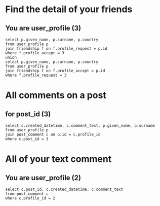 # Find the detail of your friends
## You are user_profile (3)
```
select p.given_name, p.surname, p.country
from user_profile p
join friendship f on f.profile_request = p.id
where f.profile_accept = 3
union
select p.given_name, p.surname, p.country
from user_profile p
join friendship f on f.profile_accept = p.id
where f.profile_request = 3
```


# All comments on a post
## for post_id (3)
```
select c.created_datetime, c.comment_text, p.given_name, p.surname
from user_profile p
join post_comment c on p.id = c.profile_id
where c.post_id = 3
```


# All of your text comment
## You are user_profile (2)
```
select c.post_id, c.created_datetime, c.comment_text
from post_comment c
where c.profile_id = 2
```

